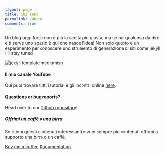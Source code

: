 ```yaml
---
layout: page
title: Chi sono
permalink: /about
comments: true
---
```


<div class="row justify-content-between">
<div class="col-md-8 pr-5">

<p>Un blog oggi forse non è più la scelta più giusta, ma se hai qualcosa da dire e ti serve uno spazio è qui che nasce l'idea! Non solo questo è un esperimento per conoscere uno strumento di generazione di siti come jekyll :-) stay tuned</p>

<p class="mb-5"><img class="shadow-lg" src="{{site.baseurl}}/assets/images/ale.jpg" alt="jekyll template mediumish" /></p>
<h4>Il mio canale YouTube</h4>

<p>Qui puoi trovare tutti i tutorial e gli incontri online <a href="https://bootstrapstarter.com/bootstrap-templates/template-mediumish-bootstrap-jekyll/">here</a>.</p>

<h4>Questions or bug reports?</h4>

<p>Head over to our <a href="https://github.com/wowthemesnet/mediumish-theme-jekyll">Github repository</a>!</p>

</div>

<div class="col-md-4">

<div class="sticky-top sticky-top-80">
<h5>Offrimi un caffè o una birra</h5>

<p>Se ritieni questi contenuti interessanti e vuoi sempre più contenuti offrimi a supporto una birra o un caffè.</p>

<a target="_blank" href="https://www.wowthemes.net/donate/" class="btn btn-danger">Buy me a coffee</a> <a target="_blank" href="https://bootstrapstarter.com/bootstrap-templates/template-mediumish-bootstrap-jekyll/" class="btn btn-warning">Documentation</a>

</div>
</div>
</div>
